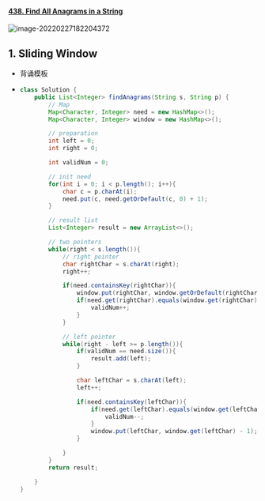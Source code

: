 #### [438. Find All Anagrams in a String](https://leetcode-cn.com/problems/find-all-anagrams-in-a-string/)

![image-20220227182204372](https://raw.githubusercontent.com/TWDH/Leetcode-From-Zero/pictures/img/image-20220227182204372.png)

## 1. Sliding Window

- 背诵模板

- ```java
  class Solution {
      public List<Integer> findAnagrams(String s, String p) {
          // Map
          Map<Character, Integer> need = new HashMap<>();
          Map<Character, Integer> window = new HashMap<>();
  
          // preparation
          int left = 0;
          int right = 0;
  
          int validNum = 0;
  
          // init need
          for(int i = 0; i < p.length(); i++){
              char c = p.charAt(i);
              need.put(c, need.getOrDefault(c, 0) + 1);
          }
  
          // result list
          List<Integer> result = new ArrayList<>();
  
          // two pointers
          while(right < s.length()){
              // right pointer
              char rightChar = s.charAt(right);
              right++;
  
              if(need.containsKey(rightChar)){
                  window.put(rightChar, window.getOrDefault(rightChar, 0) + 1);
                  if(need.get(rightChar).equals(window.get(rightChar))){
                      validNum++;
                  }
              }
  
              // left pointer
              while(right - left >= p.length()){
                  if(validNum == need.size()){
                      result.add(left);
                  }
  
                  char leftChar = s.charAt(left);
                  left++;
  
                  if(need.containsKey(leftChar)){
                      if(need.get(leftChar).equals(window.get(leftChar))){
                          validNum--;
                      }
                      window.put(leftChar, window.get(leftChar) - 1);
                  }
  
              }
          }
          return result;
  
      }
  }
  ```

